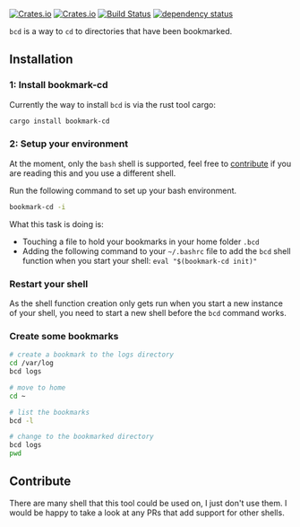 <!-- markdownlint-configure-file {
  "MD033": false,
  "MD041": false
} -->

[![Crates.io](https://img.shields.io/crates/l/bookmark-cd)](https://github.com/a1ecbr0wn/bcd/blob/main/LICENSE) [![Crates.io](https://img.shields.io/crates/v/bookmark-cd)](https://crates.io/crates/bookmark-cd) [![Build Status](https://github.com/a1ecbr0wn/bcd/workflows/CI%20Build/badge.svg)](https://github.com/a1ecbr0wn/bcd/actions/workflows/build.yml) [![dependency status](https://deps.rs/repo/github/a1ecbr0wn/bcd/status.svg)](https://deps.rs/repo/github/a1ecbr0wn/bcd)

`bcd` is a way to `cd` to directories that have been bookmarked.

## Installation

### 1: Install bookmark-cd

Currently the way to install `bcd` is via the rust tool cargo:

``` bash
cargo install bookmark-cd
```

### 2: Setup your environment

At the moment, only the `bash` shell is supported, feel free to [contribute](#contribute) if you are reading this
and you use a different shell.

Run the following command to set up your bash environment.

``` bash
bookmark-cd -i
```

What this task is doing is:

- Touching a file to hold your bookmarks in your home folder `.bcd`
- Adding the following command to your `~/.bashrc` file to add the `bcd` shell function when you start your shell:
`eval "$(bookmark-cd init)"`

### Restart your shell

As the shell function creation only gets run when you start a new instance of your shell, you need to start a new
shell before the `bcd` command works.

### Create some bookmarks

``` bash
# create a bookmark to the logs directory
cd /var/log
bcd logs

# move to home
cd ~

# list the bookmarks
bcd -l

# change to the bookmarked directory
bcd logs
pwd
```

## Contribute

There are many shell that this tool could be used on, I just don't use them.  I would be happy to take a look at any
PRs that add support for other shells.
